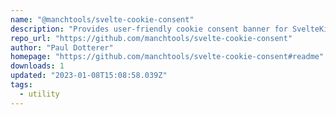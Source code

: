 ```yaml
---
name: "@manchtools/svelte-cookie-consent"
description: "Provides user-friendly cookie consent banner for SvelteKit applications."
repo_url: "https://github.com/manchtools/svelte-cookie-consent"
author: "Paul Dotterer"
homepage: "https://github.com/manchtools/svelte-cookie-consent#readme"
downloads: 1
updated: "2023-01-08T15:08:58.039Z"
tags: 
  - utility
---
```


